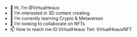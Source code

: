 - 👋 Hi, I’m @VirtualHeaux
- 👀 I’m interested in 3D content creating.
- 🌱 I’m currently learning Crypto & Metaverses
- 💞️ I’m looking to collaborate on NFTs
- 📫 How to reach me IG:VirtualHeaux Twt: VirtualHeauxNFT

<!---
VirtualHeaux/VirtualHeaux is a ✨ special ✨ repository because its `README.md` (this file) appears on your GitHub profile.
You can click the Preview link to take a look at your changes.
--->
